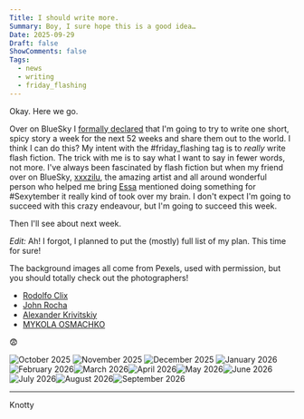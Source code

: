```yaml
---
Title: I should write more.
Summary: Boy, I sure hope this is a good idea…
Date: 2025-09-29
Draft: false
ShowComments: false
Tags:
  - news
  - writing
  - friday_flashing
---
```

Okay. Here we go.

Over on BlueSky I [formally declared](https://bsky.app/profile/knottybiscotti.bsky.social/post/3lzybpswwdc2b) that I'm going to try to write one short, spicy story a week for the next 52 weeks and share them out to the world.  I think I can do this?  My intent with the #friday_flashing tag is to *really* write flash fiction.  The trick with me is to say what I want to say in fewer words, not more.  I've always been fascinated by flash fiction but when my friend over on BlueSky, [xxxzilu](https://bsky.app/profile/xxxzilu.bsky.social), the amazing artist and all around wonderful person who helped me bring [Essa](/tags/essa_stiik) mentioned doing something for #Sexytember it really kind of took over my brain.  I don't expect I'm going to succeed with this crazy endeavour, but I'm going to succeed this week.

Then I'll see about next week.

*Edit:*  Ah!  I forgot, I planned to put the (mostly) full list of my plan. This time for sure!

The background images all come from Pexels, used with permission, but you should totally check out the photographers!

- [Rodolfo Clix](https://www.pexels.com/photo/naked-woman-covered-with-shadows-1366948)
- [John Rocha](https://www.pexels.com/photo/grayscale-photo-of-naked-woman-230986)
- [Alexander Krivitskiy](https://www.pexels.com/photo/a-grayscale-of-a-naked-person-7738940)
- [MYKOLA OSMACHKO](https://www.pexels.com/photo/a-couple-making-love-in-water-6463951)

😨

![October 2025](/writing/media/FridayFlashing/Friday_Flashing_2025-10.png) ![November 2025](/writing/media/FridayFlashing/Friday_Flashing_2025-11.png) ![December 2025](/writing/media/FridayFlashing/Friday_Flashing_2025-12.png) ![January 2026](/writing/media/FridayFlashing/Friday_Flashing_2026-01.png) ![February 2026](/writing/media/FridayFlashing/Friday_Flashing_2026-02.png)![March 2026](/writing/media/FridayFlashing/Friday_Flashing_2026-03.png)![April 2026](/writing/media/FridayFlashing/Friday_Flashing_2026-04.png)![May 2026](/writing/media/FridayFlashing/Friday_Flashing_2026-05.png)![June 2026](/writing/media/FridayFlashing/Friday_Flashing_2026-06.png)![July 2026](/writing/media/FridayFlashing/Friday_Flashing_2026-07.png)![August 2026](/writing/media/FridayFlashing/Friday_Flashing_2026-08.png)![September 2026](/writing/media/FridayFlashing/Friday_Flashing_2026-09.png)
***
<signature>Knotty</signature>
